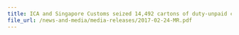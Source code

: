 ```yaml
---
title: ICA and Singapore Customs seized 14,492 cartons of duty-unpaid cigarettes 
file_url: /news-and-media/media-releases/2017-02-24-MR.pdf
---
```

